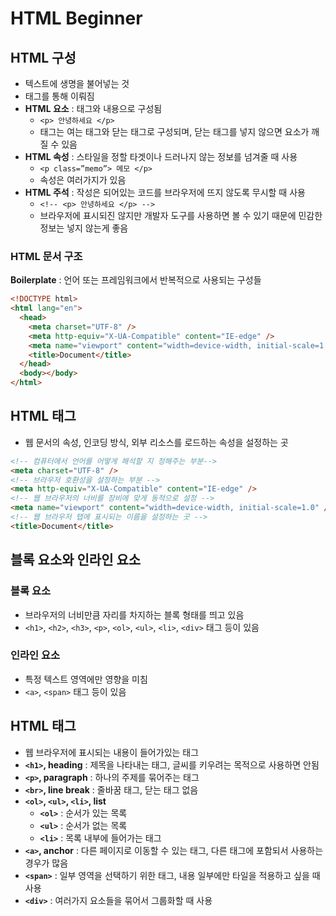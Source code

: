 # HTML Beginner

## HTML 구성

- 텍스트에 생명을 불어넣는 것
- 태그를 통해 이뤄짐
- **HTML 요소** : 태그와 내용으로 구성됨
  - `<p> 안녕하세요 </p>`
  - 태그는 여는 태그와 닫는 태그로 구성되며, 닫는 태그를 넣지 않으면 요소가 깨질 수 있음
- **HTML 속성** : 스타일을 정할 타겟이나 드러나지 않는 정보를 넘겨줄 때 사용
  - `<p class=”memo”> 메모 </p>`
  - 속성은 여러가지가 있음
- **HTML 주석** : 작성은 되어있는 코드를 브라우저에 뜨지 않도록 무시할 때 사용
  - `<!-- <p> 안녕하세요 </p> -->`
  - 브라우저에 표시되진 않지만 개발자 도구를 사용하면 볼 수 있기 때문에 민감한 정보는 넣지 않는게 좋음

### HTML 문서 구조

**Boilerplate** : 언어 또는 프레임워크에서 반복적으로 사용되는 구성들

```html
<!DOCTYPE html>
<html lang="en">
  <head>
    <meta charset="UTF-8" />
    <meta http-equiv="X-UA-Compatible" content="IE-edge" />
    <meta name="viewport" content="width=device-width, initial-scale=1.0" />
    <title>Document</title>
  </head>
  <body></body>
</html>
```

## HTML <head> 태그

- 웹 문서의 속성, 인코딩 방식, 외부 리소스를 로드하는 속성을 설정하는 곳

```html
<!-- 컴퓨터에서 언어를 어떻게 해석할 지 정해주는 부분-->
<meta charset="UTF-8" />
<!-- 브라우저 호환성을 설정하는 부분 -->
<meta http-equiv="X-UA-Compatible" content="IE-edge" />
<!-- 웹 브라우저의 너비를 장비에 맞게 동적으로 설정 -->
<meta name="viewport" content="width=device-width, initial-scale=1.0" />
<!-- 웹 브라우저 탭에 표시되는 이름을 설정하는 곳 -->
<title>Document</title>
```

## 블록 요소와 인라인 요소

### 블록 요소

- 브라우저의 너비만큼 자리를 차지하는 블록 형태를 띄고 있음
- `<h1>`, `<h2>`, `<h3>`, `<p>`, `<ol>`, `<ul>`, `<li>`, `<div>` 태그 등이 있음

### 인라인 요소

- 특정 텍스트 영역에만 영향을 미침
- `<a>`, `<span>` 태그 등이 있음

## HTML <body> 태그

- 웹 브라우저에 표시되는 내용이 들어가있는 태그
- **`<h1>`, heading** : 제목을 나타내는 태그, 글씨를 키우려는 목적으로 사용하면 안됨
- **`<p>`, paragraph** : 하나의 주제를 묶어주는 태그
- **`<br>`, line break** : 줄바꿈 태그, 닫는 태그 없음
- **`<ol>`, `<ul>`, `<li>`, list**
  - **`<ol>`** : 순서가 있는 목록
  - **`<ul>`** : 순서가 없는 목록
  - **`<li>`** : 목록 내부에 들어가는 태그
- **`<a>`, anchor** : 다른 페이지로 이동할 수 있는 태그, 다른 태그에 포함되서 사용하는 경우가 많음
- **`<span>`** : 일부 영역을 선택하기 위한 태그, 내용 일부에만 타일을 적용하고 싶을 때 사용
- **`<div>`** : 여러가지 요소들을 묶어서 그룹화할 때 사용

